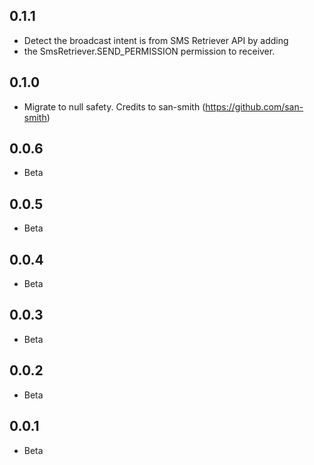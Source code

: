 ## 0.1.1

* Detect the broadcast intent is from SMS Retriever API by adding
* the SmsRetriever.SEND_PERMISSION permission to receiver.

## 0.1.0

* Migrate to null safety. Credits to san-smith (https://github.com/san-smith) 

## 0.0.6

* Beta

## 0.0.5

* Beta

## 0.0.4

* Beta

## 0.0.3

* Beta

## 0.0.2

* Beta

## 0.0.1

* Beta
